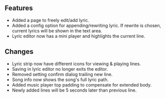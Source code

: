 ## Features

- Added a page to freely edit/add lyric.
- Added a config option for appending/rewriting lyric.
  If rewrite is chosen, current lyrics will be shown in the text area.
- Lyric editor now has a mini player and highlights the current line.

## Changes

- Lyric strip now have different icons for viewing & playing lines.
- Saving in lyric editor no longer exits the editor.
- Removed setting confirm dialog trailing new line.
- Song info now shows the song's full lyric path.
- Added music player top padding to compensate for extended body.
- Newly added lines will be 5 seconds later than previous line.